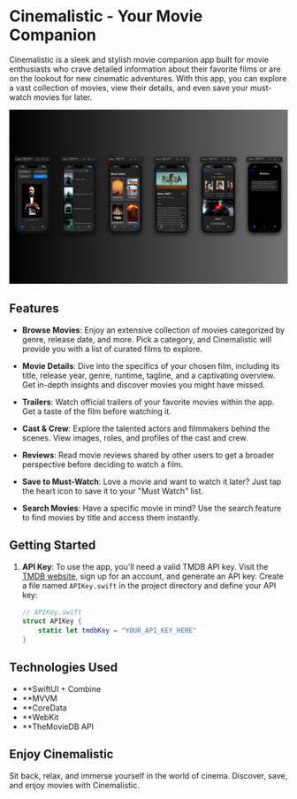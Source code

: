 # Cinemalistic - Your Movie Companion

Cinemalistic is a sleek and stylish movie companion app built for movie enthusiasts who crave detailed information about their favorite films or are on the lookout for new cinematic adventures. With this app, you can explore a vast collection of movies, view their details, and even save your must-watch movies for later.

![Cinemalistic Layout](https://github.com/medlyosha/Cinemalistic/raw/main/Cinemalistic/Screenshots/Layout.png)

## Features

- **Browse Movies**: Enjoy an extensive collection of movies categorized by genre, release date, and more. Pick a category, and Cinemalistic will provide you with a list of curated films to explore.

- **Movie Details**: Dive into the specifics of your chosen film, including its title, release year, genre, runtime, tagline, and a captivating overview. Get in-depth insights and discover movies you might have missed.

- **Trailers**: Watch official trailers of your favorite movies within the app. Get a taste of the film before watching it.

- **Cast & Crew**: Explore the talented actors and filmmakers behind the scenes. View images, roles, and profiles of the cast and crew.

- **Reviews**: Read movie reviews shared by other users to get a broader perspective before deciding to watch a film.

- **Save to Must-Watch**: Love a movie and want to watch it later? Just tap the heart icon to save it to your "Must Watch" list.

- **Search Movies**: Have a specific movie in mind? Use the search feature to find movies by title and access them instantly.

## Getting Started

1. **API Key**: To use the app, you'll need a valid TMDB API key. Visit the [TMDB website](https://www.themoviedb.org/documentation/api), sign up for an account, and generate an API key. Create a file named `APIKey.swift` in the project directory and define your API key:

   ```swift
   // APIKey.swift
   struct APIKey {
       static let tmdbKey = "YOUR_API_KEY_HERE"
   }
   
## Technologies Used
- **SwiftUI + Combine
- **MVVM
- **CoreData
- **WebKit
- **TheMovieDB API

## Enjoy Cinemalistic
Sit back, relax, and immerse yourself in the world of cinema. Discover, save, and enjoy movies with Cinemalistic.
